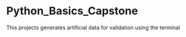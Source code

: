 # Python_Basics_Capstone

This projects generates artificial data for validation using the terminal
